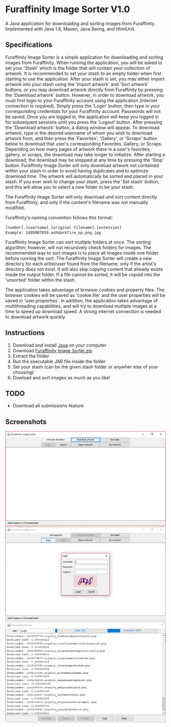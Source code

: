 # Furaffinity Image Sorter V1.0

A Java application for downloading and sorting images from Furaffinity. Implemented with Java 1.8, Maven, Java Swing, and HtmlUnit.

## Specifications

Furaffinity Image Sorter is a simple application for downloading and sorting images from Furaffinity. When running the application, you will be asked to set your 'Stash' which is the folder that will contain your collection of artwork. It is recommended to set your stash to an empty folder when first starting to use the application. After your stash is set, you may either import artwork into your stash using the 'Import artwork' and 'Sort artwork' buttons, or you may download artwork directly from Furaffinity by pressing the 'Download artwork' button. However, in order to download artwork, you must first login to your Furaffinity account using the application (internet connection is required). Simply press the 'Login' button, then type in your corresponding credentials for your Furaffinity account. Passwords will not be saved. Once you are logged in, the application will keep you logged in for subsequent sessions until you press the 'Logout' button. After pressing the 'Download artwork' button, a dialog window will appear. To download artwork, type in the desired username of whom you wish to download artwork from, and then press the 'Favorites', 'Gallery', or 'Scraps' button below to download that user's corresponding Favorites, Gallery, or Scraps. Depending on how many pages of artwork there in a user's favorites, gallery, or scraps, the download may take longer to initialize. After starting a download, the download may be stopped at any time by pressing the 'Stop' button. Furaffinity Image Sorter will only download artwork not contained within your stash in order to avoid having duplicates and to optimize download time. The artwork will automatically be sorted and placed in your stash. If you ever wish to change your stash, press the 'Set stash' button, and this will allow you to select a new folder to be your stash.

The Furaffinity Image Sorter will only download and sort content directly from Furaffinity, and only if the content's filename was not manually modified.

Furaffinity's naming convention follows this format:
```
[number].[username]_[original filename].[extension]
Example: 1495007059.ashdarkfire_ор.png.jpg
```

Furaffinity Image Sorter can sort multiple folders at once. The sorting algorithm; however, will not recursively check folders for images. The recommended way to sort images is to place all images inside one folder before running the sort. The Furaffinity Image Sorter will create a new directory for each artist/user found from the filename, only if the artist's directory does not exist. It will also skip copying content that already exists inside the output folder. If a file cannot be sorted, it will be copied into the 'unsorted' folder within the stash.

The application takes advantage of browser cookies and property files. The browser cookies will be saved as 'cookie.file' and the user properties will be saved in 'user.properties'. In addition, the application takes advantage of multithreading capabilities, and will try to download multiple images at a time to speed up download speed. A strong internet connection is needed to download artwork quickly.

## Instructions

1. Download and install [Java](https://java.com/en/download/) on your computer
2. Download [Furaffinity Image Sorter.zip](https://github.com/Seledrex/Furaffinity_Image_Sorter/blob/master/Furaffinity%20Image%20Sorter.zip)
3. Extract the folder
4. Run the executable JAR file inside the folder
5. Set your stash (can be the given stash folder or anywher else of your choosing)
6. Dowload and sort images as much as you like!

## TODO

- Download all submissions feature

## Screenshots

![alt tag](https://raw.githubusercontent.com/Seledrex/Furaffinity_Image_Sorter/master/main.PNG)
![alt tag](https://raw.githubusercontent.com/Seledrex/Furaffinity_Image_Sorter/master/login_dialog.png)
![alt tag](https://raw.githubusercontent.com/Seledrex/Furaffinity_Image_Sorter/master/download_dialog.PNG)
